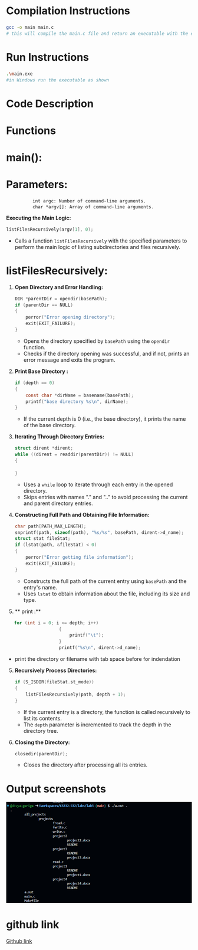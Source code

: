 <!--
NOTES:
This is the README file for lab05
-->

# Compilation Instructions

```bash
gcc -o main main.c 
# this will compile the main.c file and return an executable with the executable name main.exe
```
# Run Instructions

```bash
.\main.exe
#in Windows run the executable as shown
```

# Code Description

# Functions
# main():
 # Parameters: 
              int argc: Number of command-line arguments.
              char *argv[]: Array of command-line arguments.
 **Executing the Main Logic:**
   ```c
   listFilesRecursively(argv[1], 0);
   ```
   - Calls a function `listFilesRecursively` with the specified parameters to perform the main logic of listing subdirectories and files recursively.
# listFilesRecursively:
1. **Open Directory and Error Handling:**
   ```c
   DIR *parentDir = opendir(basePath);
   if (parentDir == NULL)
   {
       perror("Error opening directory");
       exit(EXIT_FAILURE);
   }
   ```
   - Opens the directory specified by `basePath` using the `opendir` function.
   - Checks if the directory opening was successful, and if not, prints an error message and exits the program.

2. **Print Base Directory :**
   ```c
   if (depth == 0)
   {
       const char *dirName = basename(basePath);
       printf("base directory %s\n", dirName);
   }
   ```
   - If the current depth is 0 (i.e., the base directory), it prints the name of the base directory.

3. **Iterating Through Directory Entries:**
   ```c
   struct dirent *dirent;
   while ((dirent = readdir(parentDir)) != NULL)
   {

   }
   ```
   - Uses a `while` loop to iterate through each entry in the opened directory.
   - Skips entries with names "." and ".." to avoid processing the current and parent directory entries.

4. **Constructing Full Path and Obtaining File Information:**
   ```c
   char path[PATH_MAX_LENGTH];
   snprintf(path, sizeof(path), "%s/%s", basePath, dirent->d_name);
   struct stat fileStat;
   if (lstat(path, &fileStat) < 0)
   {
       perror("Error getting file information");
       exit(EXIT_FAILURE);
   }
   ```
   - Constructs the full path of the current entry using `basePath` and the entry's name.
   - Uses `lstat` to obtain information about the file, including its size and type.
5. ** print :**
```c
   for (int i = 0; i <= depth; i++)
                    {
                        printf("\t");
                    }
                    printf("%s\n", dirent->d_name);
```
  - print the directory or filename with tab space before for indendation
5. **Recursively Process Directories:**
   ```c
   if (S_ISDIR(fileStat.st_mode))
   {
       listFilesRecursively(path, depth + 1);
   }
   ```
   - If the current entry is a directory, the function is called recursively to list its contents.
   - The `depth` parameter is incremented to track the depth in the directory tree.

6. **Closing the Directory:**
   ```c
   closedir(parentDir);
   ```
   - Closes the directory after processing all its entries.



# Output screenshots
![Alt text](image.png)
# github link
[Github link](https://github.com/divya-gariga/CS332-532/tree/main/labs/lab5)

